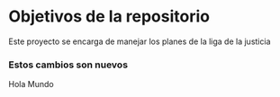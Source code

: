 # Objetivos de la repositorio

Este proyecto se encarga de manejar los planes de la liga de la justicia

### Estos cambios son nuevos
Hola Mundo